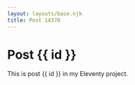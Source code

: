 ```yaml
---
layout: layouts/base.njk
title: Post 14370
---
```


# Post {{ id }}

This is post {{ id }} in my Eleventy project.
